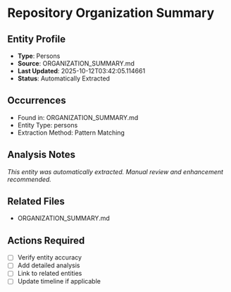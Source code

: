 # Repository Organization Summary

## Entity Profile
- **Type**: Persons
- **Source**: ORGANIZATION_SUMMARY.md
- **Last Updated**: 2025-10-12T03:42:05.114661
- **Status**: Automatically Extracted

## Occurrences
- Found in: ORGANIZATION_SUMMARY.md
- Entity Type: persons
- Extraction Method: Pattern Matching

## Analysis Notes
*This entity was automatically extracted. Manual review and enhancement recommended.*

## Related Files
- ORGANIZATION_SUMMARY.md

## Actions Required
- [ ] Verify entity accuracy
- [ ] Add detailed analysis
- [ ] Link to related entities
- [ ] Update timeline if applicable
